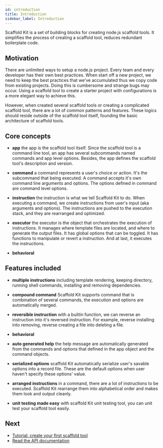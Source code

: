 ```yaml
---
id: introduction
title: Introduction
sidebar_label: Introduction
---
```


Scaffold Kit is a set of building blocks for creating node.js scaffold tools. It
simplifies the process of creating a scaffold tool, reduces redundant
boilerplate code.

## Motivation

There are unlimited ways to setup a node.js project. Every team and every
developer has their own best practices. When start off a new project, we need
to keep the best practices that we've accumulated thus we copy code from
existing projects. Doing this is cumbersome and strange bugs may occur. Using a
scaffold tool to create a starter project with configurations is a more elegant
way to achieve this.

However, when created several scaffold tools or creating a complicated scaffold
tool, there are a lot of common patterns and features. These logics should
reside outside of the scaffold tool itself, founding the basic architecture of
scaffold tools.

## Core concepts

* __app__ the app is the scaffold tool itself. Since the scaffold tool is a
command line tool, an app has several subcommands named commands and app level
options. Besides, the app defines the scaffold tool's description and version.

* __command__ a command represents a user's choice or action. It's the
subcommand that being executed. A command accepts it's own command line
arguments and options. The options defined in command are command level options.

* __instruction__ the instruction is what we tell Scaffold Kit to do. When
executing a command, we create instructions from user's input (aka arguments and
options). The instructions are pushed to the execution stack, and they are
rearranged and optimized.

* __executor__ the executor is the object that orchestrates the execution of
instructions. It manages where template files are located, and where to generate
the output files. It has global options that can be toggled. It has functions to
manipulate or revert a instruction. And at last, it executes the instructions.

* __behavioral__

## Features included

* __multiple instructions__ including template rendering, keeping directory,
running shell commands, installing and removing dependencies.

* __compound command__ Scaffold Kit supports command that is combination of
several commands, the execution and options are automatically merged.

* __reversible instruction__ with a builtin function, we can reverse an
instruction into it's reversed instruction. For example, reverse installing into
removing, reverse creating a file into deleting a file.

* __behavioral__

* __auto generated help__ the help message are automatically generated from the
commands and options that defined in the app object and the command objects.

* __serialized options__ scaffold Kit automatically serialize user's savable
options into a record file. These are the default options when user haven't
specify these options' value.

* __arranged instructions__ in a command, there are a lot of instructions to be
executed. Scaffold Kit rearrange them into alphabetical order and makes them
look and output cleanly.

* __unit testing made easy__ with scaffold Kit unit testing tool, you can unit
test your scaffold tool easily.

## Next

* [Tutorial: create your first scaffold tool](create-your-first-scaffold-tool)
* [Read the API documentation](api-doc)
